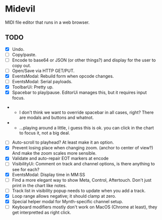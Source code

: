 # Midevil

MIDI file editor that runs in a web browser.

## TODO

- [x] Undo.
- [ ] Copy/paste.
- [ ] Encode to base64 or JSON (or other things?) and display for the user to copy out.
- [ ] Open/Save via HTTP GET/PUT.
- [x] EventsModal: Rebuild form when opcode changes.
- [ ] EventsModal: Serial payloads.
- [x] ToolbarUi: Pretty up.
- [x] Spacebar to play/pause. EditorUi manages this, but it requires input focus.
- - I don't think we want to override spacebar in all cases, right? There are modals and buttons and whatnot.
- - ...playing around a little, i guess this is ok. you can click in the chart to focus it, not a big deal.
- [ ] Auto-scroll to playhead? At least make it an option.
- [x] Prevent losing place when changing zoom. (anchor to center of view?) And make the zoom scales more sensible.
- [x] Validate and auto-repair EOT markers at encode
- [ ] VisibilityUi: Comment on track and channel options, is there anything to see for each?
- [x] EventsModal: Display time in MM:SS
- [ ] Find a more elegant way to show Meta, Control, Aftertouch. Don't just print in the chart like notes.
- [ ] Track list in visibility popup needs to update when you add a track.
- [x] Loop range allows negative; it should clamp at zero.
- [x] Special helper modal for Mynth-specific channel setup.
- [ ] Keyboard modifiers mostly don't work on MacOS (Chrome at least), they get interpretted as right click.
